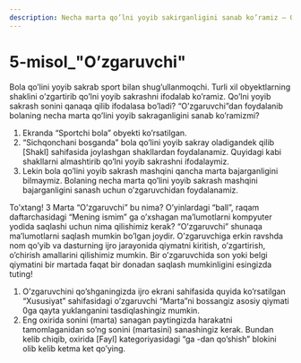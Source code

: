 ```yaml
---
description: Necha marta qo’lni yoyib sakirganligini sanab ko’ramiz – O’zgaruvchi
---
```


# 5-misol\_"O’zgaruvchi"

Bola qo’lini yoyib sakrab sport bilan shug’ullanmoqchi. Turli xil obyektlarning shaklini o’zgartirib qo’lni yoyib sakrashni ifodalab ko’ramiz. Qo’lni yoyib sakrash sonini qanaqa qilib ifodalasa bo’ladi? “O’zgaruvchi”dan foydalanib bolaning necha marta qo’lini yoyib sakraganligini sanab ko’ramizmi?

1. Ekranda “Sportchi bola” obyekti ko’rsatilgan.
2. “Sichqonchani bosganda” bola qo’lini yoyib sakray oladigandek qilib \[Shakl\] sahifasida joylashgan shakllardan foydalanamiz. Quyidagi kabi shakllarni almashtirib qo’lni yoyib sakrashni ifodalaymiz.
3. Lekin bola qo’lini yoyib sakrash mashqini qancha marta bajarganligini bilmaymiz. Bolaning necha marta qo’lini yoyib sakrash mashqini bajarganligini sanash uchun o’zgaruvchidan foydalanamiz.

To’xtang! 3 Marta “O’zgaruvchi” bu nima? O’yinlardagi “ball”, raqam daftarchasidagi “Mening ismim” ga o’xshagan ma’lumotlarni kompyuter yodida saqlashi uchun nima qilishimiz kerak? “O’zgaruvchi” shunaqa ma’lumotlarni saqlash mumkin bo’lgan joydir. O’zgaruvchiga erkin ravshda nom qo’yib va dasturning ijro jarayonida qiymatni kiritish, o’zgartirish, o’chirish amallarini qilishimiz mumkin. Bir o’zgaruvchida son yoki belgi qiymatini bir martada faqat bir donadan saqlash mumkinligini esingizda tuting!

1. O’zgaruvchini qo’shganingizda ijro ekrani sahifasida quyida ko’rsatilgan “Xususiyat” sahifasidagi o’zgaruvchi “Marta”ni bossangiz asosiy qiymati 0ga qayta yuklanganini tasdiqlashingiz mumkin.
2. Eng oxirida sonini \(marta\) sanagan paytingizda harakatni tamomlaganidan so’ng sonini \(martasini\) sanashingiz kerak. Bundan kelib chiqib, oxirida \[Fayl\] kategoriyasidagi “ga -dan qo’shish” blokini olib kelib ketma ket qo’ying.

